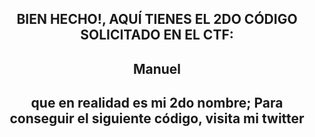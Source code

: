 <div id="badges"align="center">
<h2>BIEN HECHO!, AQUÍ TIENES EL 2DO CÓDIGO SOLICITADO EN EL CTF: </h2>
<h2>Manuel</h2>
<h2>que en realidad es mi 2do nombre; Para conseguir el siguiente código, visita mi twitter<h2>

</div>
